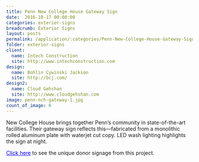 ```yaml
---
title: Penn New College House Gateway Sign
date:  2016-10-17 00:00:00
categories: exterior-signs
breadcrumb: Exterior Signs
layout: posts
permalink: /application/:categories/Penn-New-College-House-Gateway-Sign/
folder: exterior-signs
client:
  name: Intech Construction
  site: http://www.intechconstruction.com
design:
  name: Bohlin Cywinski Jackson
  site: http://bcj.com/
design2:
  name: Cloud Gehshan
  site: http://www.cloudgehshan.com
image: penn-nch-gateway-1.jpg
count_of_image: 6
---
```


<div class="col-xs-12 col-sm-12 col-md-12 col-lg-12">
  <div class="fotorama application-item__slider" data-nav="thumbs" data-thumbheight="109" border-width="3" data-maxheight="500">
    <a {{ href | img : "fotorama/penn-nch-gateway-1.jpg" }}></a>
    <a {{ href | img : "fotorama/penn-nch-gateway-2.jpg" }}></a>
    <a {{ href | img : "fotorama/penn-nch-gateway-3.jpg" }}></a>
    <a {{ href | img : "fotorama/penn-nch-gateway-4.jpg" }}></a>
    <a {{ href | img : "fotorama/penn-nch-gateway-5.jpg" }}></a>
    <a {{ href | img : "fotorama/penn-nch-gateway-6.jpg" }}></a>
  </div>
  <div class="visible-xs application-item__icon-slider">
    <i class="icon-swipe"></i>
  </div>
<p class="application-item__content application-item__content--bottom">
    New College House brings together Penn’s community in state-of-the-art facilities.  Their gateway sign reflects this—fabricated from a monolithic rolled aluminum plate with waterjet cut copy.  LED wash lighting highlights the sign at night.
</p>
<p class="application-item__content application-item__content--bottom">
     <a style='color:blue;' href='/application/donor-recognition/New-College-House-Donor-Signage/'>Click here</a> to see the unique donor signage from this project.
</p>
</div>
